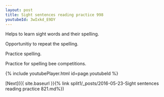 ```yaml
---
layout: post
title: Sight sentences reading practice 998
youtubeId: 3wIxkd_E9DY
---
```

 
 
Helps to learn sight words and their spelling.

Opportunitiy to repeat the spelling. 

Practice spelling. 
 
Practice for spelling bee competitions. 
 
{% include youtubePlayer.html id=page.youtubeId %}
 
 

[Next]({{ site.baseurl }}{% link  split1/_posts/2016-05-23-Sight sentences reading practice 821.md%})
 
